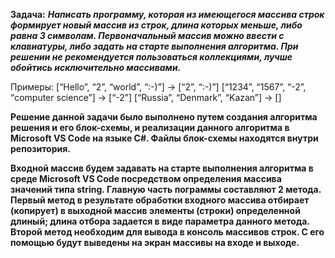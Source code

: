 **Задача:**
***Написать программу, которая из имеющегося массива строк формирует новый массив из строк, длина которых меньше, либо равна 3 символам. Первоначальный массив можно ввести с клавиатуры, либо задать на старте выполнения алгоритма. При решении не рекомендуется пользоваться коллекциями, лучше обойтись исключительно массивами.***

Примеры:
[“Hello”, “2”, “world”, “:-)”] → [“2”, “:-)”]
[“1234”, “1567”, “-2”, “computer science”] → [“-2”]
[“Russia”, “Denmark”, “Kazan”] → []

**Решение данной задачи было выполнено путем создания алгоритма решения и его блок-схемы, и реализации данного алгоритма в Microsoft VS Code на языке C#. Файлы блок-схемы находятся внутри репозитория.**

**Входной массив будем задавать на старте выполнения алгоритма в среде Microsoft VS Code посредством определения массива значений типа string. Главную часть пограммы составляют 2 метода. Первый метод в результате обработки входного массива отбирает (копирует) в выходной массив элементы (строки) определенной длиный; длина отбора задается в виде параметра данного метода. Второй метод необходим для вывода в консоль массивов строк. С его помощью будут выведены на экран массивы на входе и выходе.**